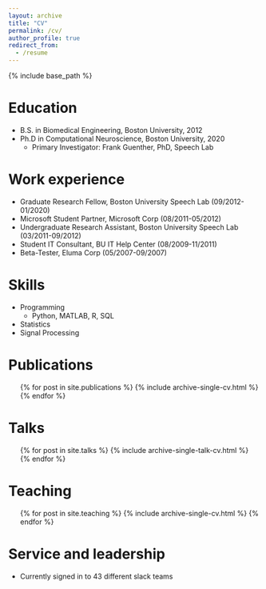 ```yaml
---
layout: archive
title: "CV"
permalink: /cv/
author_profile: true
redirect_from:
  - /resume
---
```


{% include base_path %}

Education
======
* B.S. in Biomedical Engineering, Boston University, 2012
* Ph.D in Computational Neuroscience, Boston University, 2020
  * Primary Investigator: Frank Guenther, PhD, Speech Lab

Work experience
======
* Graduate Research Fellow, Boston University Speech Lab (09/2012-01/2020)
* Microsoft Student Partner, Microsoft Corp (08/2011-05/2012)
* Undergraduate Research Assistant, Boston University Speech Lab (03/2011-09/2012)
* Student IT Consultant, BU IT Help Center (08/2009-11/2011)
* Beta-Tester, Eluma Corp (05/2007-09/2007)
  
Skills
======
* Programming
  * Python, MATLAB, R, SQL
* Statistics
* Signal Processing

Publications
======
  <ul>{% for post in site.publications %}
    {% include archive-single-cv.html %}
  {% endfor %}</ul>
  
Talks
======
  <ul>{% for post in site.talks %}
    {% include archive-single-talk-cv.html %}
  {% endfor %}</ul>
  
Teaching
======
  <ul>{% for post in site.teaching %}
    {% include archive-single-cv.html %}
  {% endfor %}</ul>
  
Service and leadership
======
* Currently signed in to 43 different slack teams
